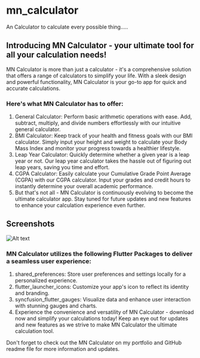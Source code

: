 # mn_calculator

An Calculator to calculate every possible thing.....

## Introducing MN Calculator - your ultimate tool for all your calculation needs!
MN Calculator is more than just a calculator - it's a comprehensive solution that offers a range of calculators to simplify your life. With a sleek design and powerful functionality, MN Calculator is your go-to app for quick and accurate calculations.

### Here's what MN Calculator has to offer:

1. General Calculator: Perform basic arithmetic operations with ease. Add, subtract, multiply, and divide numbers effortlessly with our intuitive general calculator.
2. BMI Calculator: Keep track of your health and fitness goals with our BMI calculator. Simply input your height and weight to calculate your Body Mass Index and monitor your progress towards a healthier lifestyle.
3. Leap Year Calculator: Quickly determine whether a given year is a leap year or not. Our leap year calculator takes the hassle out of figuring out leap years, saving you time and effort.
4. CGPA Calculator: Easily calculate your Cumulative Grade Point Average (CGPA) with our CGPA calculator. Input your grades and credit hours to instantly determine your overall academic performance.
5. But that's not all - MN Calculator is continuously evolving to become the ultimate calculator app. Stay tuned for future updates and new features to enhance your calculation experience even further.

## Screenshots
![Alt text](https://blogger.googleusercontent.com/img/b/R29vZ2xl/AVvXsEhXet8t6jMvLR8YRJxNytNwrXpyWbel9NdqbRj59_64R_znT1hF46nfF0bIsJatBszQf4L_hL7ut8z3XpQdegsz9OEwVS-odEWP1QjFVilVkPxwrBRGIM10EUZRpXVk87lwkUhg51SSGmYzNGrjb3KlgZf-lbRQpmSoBl1aXx4KZK3cPqRcDh2slVjgxOw/s3240/mn%20calculator.png?raw=true "Main Poster")

### MN Calculator utilizes the following Flutter Packages to deliver a seamless user experience:

1. shared_preferences: Store user preferences and settings locally for a personalized experience.
2. flutter_launcher_icons: Customize your app's icon to reflect its identity and branding.
3. syncfusion_flutter_gauges: Visualize data and enhance user interaction with stunning gauges and charts.
4. Experience the convenience and versatility of MN Calculator - download now and simplify your calculations today! Keep an eye out for updates and new features as we strive to make MN Calculator the ultimate calculation tool.

Don't forget to check out the MN Calculator on my portfolio and GitHub readme file for more information and updates.
